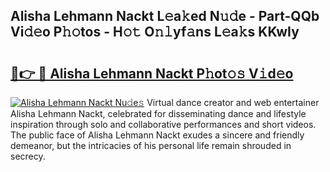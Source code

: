 ## Alisha Lehmann Nackt L𝚎a𝚔ed N𝚞𝚍e - Part-QQb Vi𝚍𝚎o P𝚑𝚘tos - H𝚘𝚝 O𝚗𝚕yf𝚊ns L𝚎a𝚔s KKwIy

# <h2><a href="http://kff0htx.oniu.top/?m=Alisha+Lehmann+Nackt">🔗👉 🔴 Alisha Lehmann Nackt P𝚑ot𝚘𝚜 V𝚒d𝚎o</a></h2>

[![Alisha Lehmann Nackt Nu𝚍e𝚜](https://i.imgur.com/0qMVB7G.gif)](http://kff0htx.oniu.top/?m=Alisha+Lehmann+Nackt)
Virtual dance creator and web entertainer Alisha Lehmann Nackt, celebrated for disseminating dance and lifestyle inspiration through solo and collaborative performances and short videos. The public face of Alisha Lehmann Nackt exudes a sincere and friendly demeanor, but the intricacies of his personal life remain shrouded in secrecy.  
